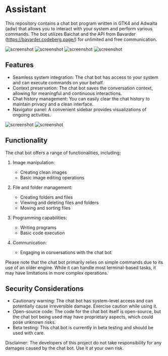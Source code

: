 # Assistant

This repository contains a chat bot program written in GTK4 and Adwaita (adw) that allows you to interact with your system and perform various commands. The bot utilizes Baichat and the API from Bavarder (https://bavarder.codeberg.page/) for unlimited and free communication.

![screenshot](https://github.com/qwersyk/Assistant/firefox-adwaita-gnome-theme/raw/main/screenshot/screenshot1.png#gh-light-mode-only)
![screenshot](https://github.com/qwersyk/Assistant/firefox-adwaita-gnome-theme/raw/main/screenshot/screenshot2.png#gh-dark-mode-only)
![screenshot](https://github.com/qwersyk/Assistant/firefox-adwaita-gnome-theme/raw/main/screenshot/screenshot3.png#gh-light-mode-only)
![screenshot](https://github.com/qwersyk/Assistant/firefox-adwaita-gnome-theme/raw/main/screenshot/screenshot4.png#gh-dark-mode-only)


## Features

- Seamless system integration: The chat bot has access to your system and can execute commands on your behalf.
- Context preservation: The chat bot saves the conversation context, allowing for meaningful and continuous interactions.
- Chat history management: You can easily clear the chat history to maintain privacy and a clean interface.
- Navigator panel: A convenient sidebar provides visualizations of ongoing activities.



![screenshot](https://github.com/qwersyk/Assistant/firefox-adwaita-gnome-theme/raw/main/screenshot/screenshot5.png#gh-light-mode-only)
![screenshot](https://github.com/qwersyk/Assistant/firefox-adwaita-gnome-theme/raw/main/screenshot/screenshot6.png#gh-dark-mode-only)

## Functionality

The chat bot offers a range of functionalities, including:

1. Image manipulation:
   - Creating clean images
   - Basic image editing operations

2. File and folder management:
   - Creating folders and files
   - Viewing and deleting files and folders
   - Moving and sorting files

3. Programming capabilities:
   - Writing programs
   - Basic code execution

4. Communication:
   - Engaging in conversations with the chat bot

Please note that the chat bot primarily relies on simple commands due to its use of an older engine. While it can handle most terminal-based tasks, it may have limitations in more complex operations.

## Security Considerations

- Cautionary warning: The chat bot has system-level access and can potentially cause irreversible damage. Exercise caution while using it.
- Open-source code: The code for the chat bot itself is open-source, but the chat bot being used may have proprietary aspects, which could pose unknown risks.
- Beta testing: This chat bot is currently in beta testing and should be used with care.

Disclaimer: The developers of this project do not take responsibility for any damages caused by the chat bot. Use it at your own risk.

